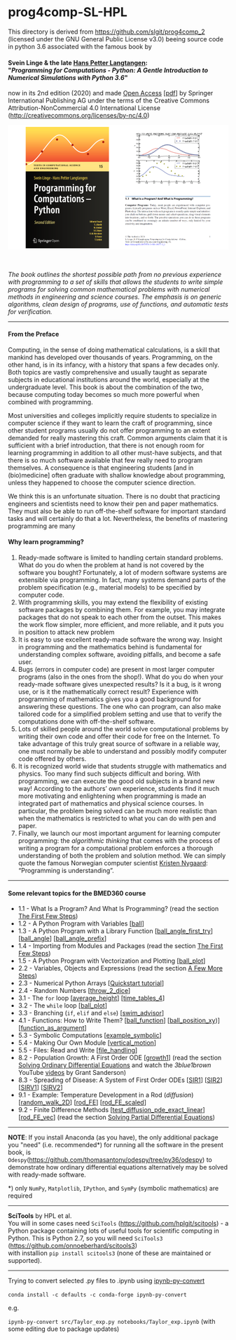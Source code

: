 # prog4comp-SL-HPL

This directory is derived from https://github.com/slgit/prog4comp_2 (licensed under the GNU General Public License v3.0) beeing source code in python 3.6 associated with the famous book by

#### Svein Linge & the late [Hans Petter Langtangen](http://hpl-memorial.simula.no):<br> "*Programming for Computations - Python: A Gentle Introduction to Numerical Simulations with Python 3.6*"

now in its 2nd edition (2020) and made [Open Access](https://link.springer.com/book/10.1007%2F978-3-030-16877-3) [[pdf](https://link.springer.com/content/pdf/10.1007%2F978-3-030-16877-3.pdf)] by Springer International Publishing AG under the terms of the Creative Commons Attribution-NonCommercial 4.0 International License (http://creativecommons.org/licenses/by-nc/4.0)

<p align="center">
<img src="./assets/HPL_Prog4CompPy_SpringerOpen2020.png" width="900" class="center"/>
</p>

<br>

*The book outlines the shortest possible path from no previous experience with programming to a set of skills that allows the students to write simple programs for solving common mathematical problems with numerical methods in engineering and science courses. The emphasis is on generic algorithms, clean design of programs, use of functions, and automatic tests for verification.*<br>

***

#### From the **Preface**

Computing, in the sense of doing mathematical calculations, is a skill that mankind has developed over thousands of years. Programming, on the other hand, is in its infancy, with a history that spans a few decades only. Both topics are vastly comprehensive and usually taught as separate subjects in educational institutions around the world, especially at the undergraduate level. This book is about the combination of the two, because computing today becomes so much more powerful when combined with programming.


Most universities and colleges implicitly require students to specialize in computer science if they want to learn the craft of programming, since other student programs usually do not offer programming to an extent demanded for really mastering this craft. Common arguments claim that it is sufficient with a brief introduction, that there is not enough room for learning programming in addition to all other must-have subjects, and that there is so much software available that few really need to program themselves. A consequence is that engineering students [and in (bio)medicine] often graduate
with shallow knowledge about programming, unless they happened to choose the
computer science direction.


We think this is an unfortunate situation. There is no doubt that practicing engineers and scientists need to know their pen and paper mathematics. They must also be able to run off-the-shelf software for important standard tasks and will certainly do that a lot. Nevertheless, the benefits of mastering programming are many


#### Why learn programming?

1. Ready-made software is limited to handling certain standard problems. What do
you do when the problem at hand is not covered by the software you bought?
Fortunately, a lot of modern software systems are extensible via programming. In fact, many systems demand parts of the problem specification (e.g., material models) to be specified by computer code.
2. With programming skills, you may extend the flexibility of existing software packages by combining them. For example, you may integrate packages that do not speak to each other from the outset. This makes the work flow simpler, more efficient, and more reliable, and it puts you in position to attack new problem
3. It is easy to use excellent ready-made software the wrong way. Insight in
programming and the mathematics behind is fundamental for understanding
complex software, avoiding pitfalls, and become a safe user.
4. Bugs (errors in computer code) are present in most larger computer programs (also in the ones from the shop!). What do you do when your ready-made software gives unexpected results? Is it a bug, is it wrong use, or is it the mathematically correct result? Experience with programming of mathematics gives you a good background for answering these questions. The one who can program, can also make tailored code for a simplified problem setting and use that to verify the computations done with off-the-shelf software.
5. Lots of skilled people around the world solve computational problems by writing their own code and offer their code for free on the Internet. To take advantage of this truly great source of software in a reliable way, one must normally be able to understand and possibly modify computer code offered by others.
6. It is recognized world wide that students struggle with mathematics and physics. Too many find such subjects difficult and boring. With programming, we can execute the good old subjects in a brand new way! According to the authors’ own experience, students find it much more motivating and enlightening when programming is made an integrated part of mathematics and physical science courses. In particular, the problem being solved can be much more realistic than when the mathematics is restricted to what you can do with pen and paper.
7. Finally, we launch our most important argument for learning computer programming: the *algorithmic thinking* that comes with the process of writing a program for a computational problem enforces a thorough understanding of both the problem and solution method. We can simply quote the famous Norwegian computer scientist [Kristen Nygaard](https://en.wikipedia.org/wiki/Kristen_Nygaard): “Programming is understanding”.

***

#### Some relevant topics for the BMED360 course

- 1.1 - What Is a Program? And What Is Programming? (read the section [The First Few Steps](https://link.springer.com/content/pdf/10.1007%2F978-3-030-16877-3_1.pdf))
- 1.2 - A Python Program with Variables [[ball](./src/ball.py)]
- 1.3 - A Python Program with a Library Function [[ball_angle_first_try](./src/ball_angle_first_try.py)] [[ball_angle](./src/ball_angle.py)] [[ball_angle_prefix](./src/ball_angle_prefix.py)]
- 1.4 - Importing from Modules and Packages (read the section [The First Few Steps](https://link.springer.com/content/pdf/10.1007%2F978-3-030-16877-3_1.pdf))
- 1.5 - A Python Program with Vectorization and Plotting [[ball_plot](./src/ball_plot.py)]
- 2.2 - Variables, Objects and Expressions  (read the section [A Few More Steps](https://link.springer.com/content/pdf/10.1007%2F978-3-030-16877-3_2.pdf))
- 2.3 - Numerical Python Arrays [[Quickstart tutorial](https://docs.scipy.org/doc/numpy/user/quickstart.html)]
- 2.4 - Random Numbers [[throw_2_dice](./src/throw_2_dice.py)]
- 3.1 - The `for` loop [[average_height](./src/average_height.py)] [[time_tables_4](./src/time_tables_4.py)]
- 3.2 - The `while` loop [[ball_plot](./src/ball_plot.py)]
- 3.3 - Branching (`if`, `elif` and `else`)  [[swim_advisor](./src/swim_advisor.py)]
- 4.1 - Functions: How to Write Them? [[ball_function](./src/ball_function.py)] [[ball_position_xy](./src/ball_position_xy.py))] [[function_as_argument](./src/function_as_argument.py)]
- 5.3 - Symbolic Computations [[example_symbolic](./src/example_symbolic.py)]
- 5.4 - Making Our Own Module [[vertical_motion](./src/vertical_motion.py)]
- 5.5 - Files: Read and Write [[file_handling](./src/file_handling.py)]
- 8.2 - Population Growth: A First Order ODE [[growth1](./src/growth1.py)] (read the section [Solving Ordinary Differential Equations](https://link.springer.com/content/pdf/10.1007%2F978-3-030-16877-3_8.pdf) and watch the *3blue1brown* YouTube [videos](https://www.youtube.com/playlist?list=PLZHQObOWTQDNPOjrT6KVlfJuKtYTftqH6) by Grant Sanderson)
- 8.3 - Spreading of Disease: A System of First Order ODEs [[SIR1](./src/SIR1.py)] [[SIR2](./src/SIR2.py)] [[SIRV1](./src/SIRV1.py)] [[SIRV2](./src/SIRV2.py)]
- 9.1 - Example: Temperature Development in a Rod (*diffusion*) [[random_walk_2D](./src/random_walk_2D.py)] [[rod_FE](./src/rod_FE.py)] [[rod_FE_scaled](./src/rod_FE_scaled.py)]
- 9.2 - Finite Difference Methods [[test_diffusion_pde_exact_linear](./src/test_diffusion_pde_exact_linear)] [[rod_FE_vec](./src/rod_FE_vec.py)] (read the section [Solving Partial Differential Equations](https://link.springer.com/content/pdf/10.1007%2F978-3-030-16877-3_9.pdf))


***

**NOTE**: If you install Anaconda (as you have), the only additional package you "need" (i.e. recommended*) for running all the software in the present book, is `Odespy`(https://github.com/thomasantony/odespy/tree/py36/odespy) to demonstrate how ordinary differential equations alternatively may be solved with ready-made software.

*) only `NumPy`, `Matplotlib`, `IPython`, and `SymPy` (symbolic mathematics) are required

***

**SciTools** by HPL et al.<br>
You will in some cases need `SciTools` (https://github.com/hplgit/scitools) - a Python package containing lots of useful tools for scientific computing in Python.
This is Python 2.7, so you will need `SciTools3` (https://github.com/onnoeberhard/scitools3) <br> with installion `pip install scitools3` (none of these are maintained or supported).

***

Trying to convert selected .py files to .ipynb using [ipynb-py-convert](https://github.com/kiwi0fruit/ipynb-py-convert)

`conda install -c defaults -c conda-forge ipynb-py-convert`

e.g.

`ipynb-py-convert src/Taylor_exp.py notebooks/Taylor_exp.ipynb`   (with some editing due to package updates)
